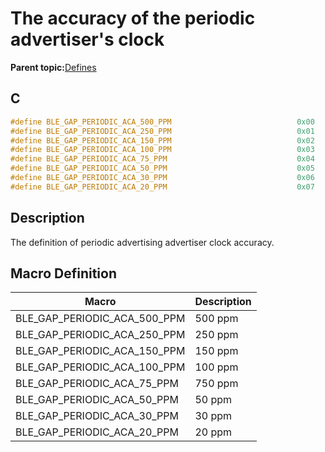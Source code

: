 # The accuracy of the periodic advertiser's clock

**Parent topic:**[Defines](GUID-FB430BFE-A9A9-473D-A588-1240BBD25ADD.md)

## C

```c
#define BLE_GAP_PERIODIC_ACA_500_PPM                            0x00
#define BLE_GAP_PERIODIC_ACA_250_PPM                            0x01
#define BLE_GAP_PERIODIC_ACA_150_PPM                            0x02
#define BLE_GAP_PERIODIC_ACA_100_PPM                            0x03
#define BLE_GAP_PERIODIC_ACA_75_PPM                             0x04
#define BLE_GAP_PERIODIC_ACA_50_PPM                             0x05
#define BLE_GAP_PERIODIC_ACA_30_PPM                             0x06
#define BLE_GAP_PERIODIC_ACA_20_PPM                             0x07
```

## Description

The definition of periodic advertising advertiser clock accuracy.

## Macro Definition

|Macro|Description|
|-----|-----------|
|BLE\_GAP\_PERIODIC\_ACA\_500\_PPM|500 ppm|
|BLE\_GAP\_PERIODIC\_ACA\_250\_PPM|250 ppm|
|BLE\_GAP\_PERIODIC\_ACA\_150\_PPM|150 ppm|
|BLE\_GAP\_PERIODIC\_ACA\_100\_PPM|100 ppm|
|BLE\_GAP\_PERIODIC\_ACA\_75\_PPM|750 ppm|
|BLE\_GAP\_PERIODIC\_ACA\_50\_PPM|50 ppm|
|BLE\_GAP\_PERIODIC\_ACA\_30\_PPM|30 ppm|
|BLE\_GAP\_PERIODIC\_ACA\_20\_PPM|20 ppm|

